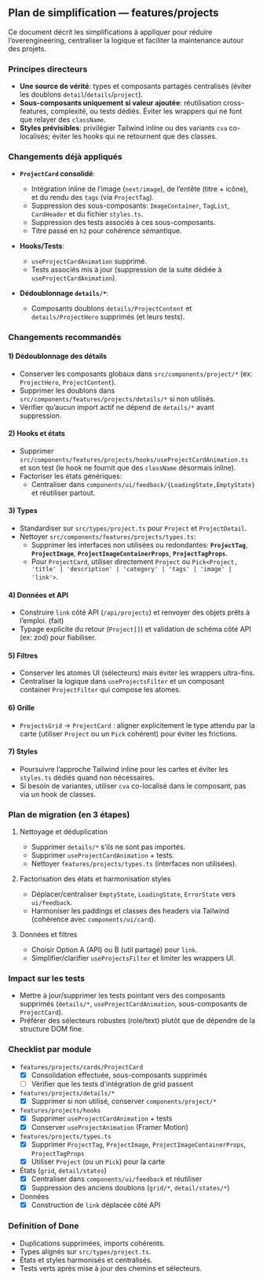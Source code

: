 ## Plan de simplification — features/projects

Ce document décrit les simplifications à appliquer pour réduire l’overengineering, centraliser la logique et faciliter la maintenance autour des projets.

### Principes directeurs
- **Une source de vérité**: types et composants partagés centralisés (éviter les doublons `detail`/`details`/`project`).
- **Sous-composants uniquement si valeur ajoutée**: réutilisation cross-features, complexité, ou tests dédiés. Éviter les wrappers qui ne font que relayer des `className`.
- **Styles prévisibles**: privilégier Tailwind inline ou des variants `cva` co-localisés; éviter les hooks qui ne retournent que des classes.

### Changements déjà appliqués
- **`ProjectCard` consolidé**: 
  - Intégration inline de l’image (`next/image`), de l’entête (titre + icône), et du rendu des `tags` (via `ProjectTag`).
  - Suppression des sous-composants: `ImageContainer`, `TagList`, `CardHeader` et du fichier `styles.ts`.
  - Suppression des tests associés à ces sous-composants.
  - Titre passé en `h2` pour cohérence sémantique.

- **Hooks/Tests**:
  - `useProjectCardAnimation` supprimé.
  - Tests associés mis à jour (suppression de la suite dédiée à `useProjectCardAnimation`).

- **Dédoublonnage `details/*`**:
  - Composants doublons `details/ProjectContent` et `details/ProjectHero` supprimés (et leurs tests).

### Changements recommandés

#### 1) Dédoublonnage des détails
- Conserver les composants globaux dans `src/components/project/*` (ex: `ProjectHero`, `ProjectContent`).
- Supprimer les doublons dans `src/components/features/projects/details/*` si non utilisés.
- Vérifier qu’aucun import actif ne dépend de `details/*` avant suppression.

#### 2) Hooks et états
- Supprimer `src/components/features/projects/hooks/useProjectCardAnimation.ts` et son test (le hook ne fournit que des `className` désormais inline).
- Factoriser les états génériques:
  - Centraliser dans `components/ui/feedback/{LoadingState,EmptyState}` et réutiliser partout.

#### 3) Types
- Standardiser sur `src/types/project.ts` pour `Project` et `ProjectDetail`.
- Nettoyer `src/components/features/projects/types.ts`:
  - Supprimer les interfaces non utilisées ou redondantes: **`ProjectTag`**, **`ProjectImage`**, **`ProjectImageContainerProps`**, **`ProjectTagProps`**.
  - Pour `ProjectCard`, utiliser directement `Project` ou `Pick<Project, 'title' | 'description' | 'category' | 'tags' | 'image' | 'link'>`.

#### 4) Données et API
- Construire `link` côté API (`/api/projects`) et renvoyer des objets prêts à l’emploi. (fait)
- Typage explicite du retour (`Project[]`) et validation de schéma côté API (ex: zod) pour fiabiliser.

#### 5) Filtres
- Conserver les atomes UI (sélecteurs) mais éviter les wrappers ultra-fins.
- Centraliser la logique dans `useProjectsFilter` et un composant container `ProjectFilter` qui compose les atomes.

#### 6) Grille
- `ProjectsGrid` → `ProjectCard` : aligner explicitement le type attendu par la carte (utiliser `Project` ou un `Pick` cohérent) pour éviter les frictions.

#### 7) Styles
- Poursuivre l’approche Tailwind inline pour les cartes et éviter les `styles.ts` dédiés quand non nécessaires.
- Si besoin de variantes, utiliser `cva` co-localisé dans le composant, pas via un hook de classes.

### Plan de migration (en 3 étapes)
1) Nettoyage et déduplication
   - Supprimer `details/*` s’ils ne sont pas importés.
   - Supprimer `useProjectCardAnimation` + tests.
   - Nettoyer `features/projects/types.ts` (interfaces non utilisées).

2) Factorisation des états et harmonisation styles
   - Déplacer/centraliser `EmptyState`, `LoadingState`, `ErrorState` vers `ui/feedback`.
   - Harmoniser les paddings et classes des headers via Tailwind (cohérence avec `components/ui/card`).

3) Données et filtres
   - Choisir Option A (API) ou B (util partagé) pour `link`.
   - Simplifier/clarifier `useProjectsFilter` et limiter les wrappers UI.

### Impact sur les tests
- Mettre à jour/supprimer les tests pointant vers des composants supprimés (`details/*`, `useProjectCardAnimation`, sous-composants de `ProjectCard`).
- Préférer des sélecteurs robustes (role/text) plutôt que de dépendre de la structure DOM fine.

### Checklist par module
- `features/projects/cards/ProjectCard`
  - [x] Consolidation effectuée, sous-composants supprimés
  - [ ] Vérifier que les tests d’intégration de grid passent

- `features/projects/details/*`
  - [x] Supprimer si non utilisé, conserver `components/project/*`

- `features/projects/hooks`
  - [x] Supprimer `useProjectCardAnimation` + tests
  - [x] Conserver `useProjectAnimation` (Framer Motion)

- `features/projects/types.ts`
  - [x] Supprimer `ProjectTag`, `ProjectImage`, `ProjectImageContainerProps`, `ProjectTagProps`
  - [x] Utiliser `Project` (ou un `Pick`) pour la carte

- États (`grid`, `detail/states`)
  - [x] Centraliser dans `components/ui/feedback` et réutiliser
  - [x] Suppression des anciens doublons (`grid/*`, `detail/states/*`)

- Données
  - [x] Construction de `link` déplacée côté API

### Definition of Done
- Duplications supprimées, imports cohérents.
- Types alignés sur `src/types/project.ts`.
- États et styles harmonisés et centralisés.
- Tests verts après mise à jour des chemins et sélecteurs.



